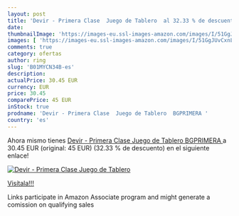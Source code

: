 ```yaml
---
layout: post
title: 'Devir - Primera Clase  Juego de Tablero  al 32.33 % de descuento'
date: 
thumbnailImage: 'https://images-eu.ssl-images-amazon.com/images/I/51GgJUvCxnL._SL200_.jpg'
images: [ 'https://images-eu.ssl-images-amazon.com/images/I/51GgJUvCxnL._SL200_.jpg' ]
comments: true
category: ofertas
author: ring
slug: 'B01MYCN34B-es'
description:
actualPrice: 30.45 EUR
currency: EUR
price: 30.45
comparePrice: 45 EUR
inStock: true
prodname: 'Devir - Primera Clase  Juego de Tablero  BGPRIMERA '
country: 'es'
---
```


Ahora mismo tienes [Devir - Primera Clase  Juego de Tablero  BGPRIMERA ](https://www.amazon.es/dp/B01MYCN34B/?tag=tolees-21) a 30.45 EUR (original: 45 EUR) (32.33 %  de descuento) en el siguiente enlace!

[![Devir - Primera Clase  Juego de Tablero ](https://images-eu.ssl-images-amazon.com/images/I/51GgJUvCxnL._SL200_.jpg)](https://www.amazon.es/dp/B01MYCN34B/?tag=tolees-21)

[Visítala!!!](https://www.amazon.es/dp/B01MYCN34B/?tag=tolees-21)

Links participate in Amazon Associate program and might generate a comission on qualifying sales
